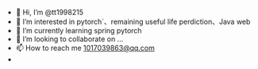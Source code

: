 - 👋 Hi, I’m @tt1998215
- 👀 I’m interested in pytorch`、remaining useful life perdiction、Java web
- 🌱 I’m currently learning  spring pytorch
- 💞️ I’m looking to collaborate on ...
- 📫 How to reach me 1017039863@qq.com
- 

<!---
tt1998215/tt1998215 is a ✨ special ✨ repository because its `README.md` (this file) appears on your GitHub profile.
You can click the Preview link to take a look at your changes.
--->
